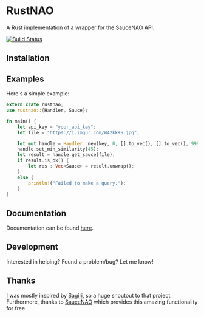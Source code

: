 # RustNAO

A Rust implementation of a wrapper for the SauceNAO API.

[![Build Status](https://travis-ci.com/ClementTsang/RustNAO.svg?token=1wvzVgp94E1TZyPNs8JF&branch=master)](https://travis-ci.com/ClementTsang/RustNAO)

## Installation

## Examples
Here's a simple example:
```rust
extern crate rustnao;
use rustnao::{Handler, Sauce};

fn main() {
	let api_key = "your_api_key";
	let file = "https://i.imgur.com/W42kkKS.jpg";

	let mut handle = Handler::new(key, 0, [].to_vec(), [].to_vec(), 999, 999);
	handle.set_min_similarity(45);
	let result = handle.get_sauce(file);
	if result.is_ok() {
		let res : Vec<Sauce> = result.unwrap();
	}
	else {
		println!("Failed to make a query.");
	}
}
```

## Documentation
Documentation can be found [here](./documentation.md).

## Development
Interested in helping?  Found a problem/bug?  Let me know!

## Thanks
I was mostly inspired by [Sagiri](https://github.com/ClarityCafe/Sagiri), so a huge shoutout to that project.  Furthermore, thanks to [SauceNAO](https://saucenao.com/) which provides this amazing functionality for free.